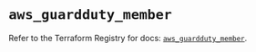 # `aws_guardduty_member`

Refer to the Terraform Registry for docs: [`aws_guardduty_member`](https://registry.terraform.io/providers/hashicorp/aws/6.6.0/docs/resources/guardduty_member).
